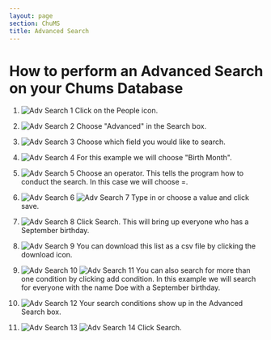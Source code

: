 ```yaml
---
layout: page
section: ChuMS
title: Advanced Search
---
```


# How to perform an Advanced Search on your Chums Database

1.  ![Adv  Search 1](https://github.com/LiveChurchSolutions/ChurchAppsSupport/assets/127863068/97a5cdbf-ea38-4234-85d3-ba9cd1f4ed89)
    Click on the People icon.

2.  ![Adv  Search 2](https://github.com/LiveChurchSolutions/ChurchAppsSupport/assets/127863068/234db193-e884-4329-8b93-774817496546)
    Choose "Advanced" in the Search box.

3.  ![Adv  Search 3](https://github.com/LiveChurchSolutions/ChurchAppsSupport/assets/127863068/5d9acabd-36f2-4c24-a747-54e6bbf46187)
    Choose which field you would like to search.

4.  ![Adv  Search 4](https://github.com/LiveChurchSolutions/ChurchAppsSupport/assets/127863068/9bb10917-389b-423d-bbad-ca50dad43a7a)
    For this example we will choose "Birth Month".

5.  ![Adv  Search 5](https://github.com/LiveChurchSolutions/ChurchAppsSupport/assets/127863068/3491e4be-1cdc-4692-a8f4-6d278ceac5e6)
    Choose an operator. This tells the program how to conduct the search. In this case we will choose =.

6.  ![Adv  Search 6](https://github.com/LiveChurchSolutions/ChurchAppsSupport/assets/127863068/ea1a6755-1e9c-4bd1-a7d2-38d172bdda49)
    ![Adv  Search 7](https://github.com/LiveChurchSolutions/ChurchAppsSupport/assets/127863068/04aaabbe-c022-4a33-97b0-1010cf8813fd)
    Type in or choose a value and click save.

7.  ![Adv  Search 8](https://github.com/LiveChurchSolutions/ChurchAppsSupport/assets/127863068/b9b1db36-0b14-4890-b3ab-5d8f5a54b2c2)
    Click Search. This will bring up everyone who has a September birthday.

8.  ![Adv  Search 9](https://github.com/LiveChurchSolutions/ChurchAppsSupport/assets/127863068/3899d13a-ec7f-4ffc-b969-f1d4fec6cbb9)
    You can download this list as a csv file by clicking the download icon.

9.  ![Adv  Search 10](https://github.com/LiveChurchSolutions/ChurchAppsSupport/assets/127863068/82c3a50e-2e63-4441-af92-f6eb5a77c8a6)
    ![Adv  Search 11](https://github.com/LiveChurchSolutions/ChurchAppsSupport/assets/127863068/49bf390d-9201-4a04-b35c-a7de3bee355d)
    You can also search for more than one condition by clicking add condition. In this example we will search for everyone with the name Doe with a September birthday.

10. ![Adv  Search 12](https://github.com/LiveChurchSolutions/ChurchAppsSupport/assets/127863068/deb1fbde-eaea-446d-87d5-d534e05737ad)
    Your search conditions show up in the Advanced Search box.

11. ![Adv  Search 13](https://github.com/LiveChurchSolutions/ChurchAppsSupport/assets/127863068/f040998f-7fa6-4214-a936-c65d7141d828)
    ![Adv  Search 14](https://github.com/LiveChurchSolutions/ChurchAppsSupport/assets/127863068/1dfc1a3f-2816-453c-8ee5-e5df68b3b6e1)
    Click Search.
